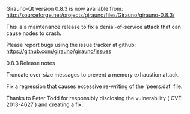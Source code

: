 Girauno-Qt version 0.8.3 is now available from:
  http://sourceforge.net/projects/girauno/files/Girauno/girauno-0.8.3/

This is a maintenance release to fix a denial-of-service attack that
can cause nodes to crash.

Please report bugs using the issue tracker at github:
  https://github.com/girauno/girauno/issues

0.8.3 Release notes

Truncate over-size messages to prevent a memory exhaustion attack.

Fix a regression that causes excessive re-writing of the 'peers.dat' file.


Thanks to Peter Todd for responsibly disclosing the vulnerability
( CVE-2013-4627 ) and creating a fix.
